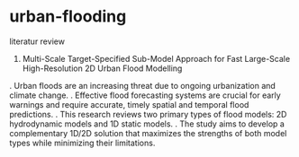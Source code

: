 # urban-flooding
literatur review

1. Multi-Scale Target-Specified Sub-Model Approach for Fast
Large-Scale High-Resolution 2D Urban Flood Modelling

. Urban floods are an increasing threat due to ongoing urbanization and climate change.
. Effective flood forecasting systems are crucial for early warnings and require accurate, timely spatial and temporal flood predictions.
. This research reviews two primary types of flood models: 2D hydrodynamic models and 1D static models.
. The study aims to develop a complementary 1D/2D solution that maximizes the strengths of both model types while minimizing their limitations.
